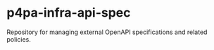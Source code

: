 # p4pa-infra-api-spec

Repository for managing external OpenAPI specifications and related policies.
